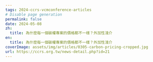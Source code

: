 ```yaml
---
tags: 2024-ccrs-vcmconference-articles
# Disable page generation
permalink: false
date: 2024-05-08
zh:
  title: 為什麼每一個碳權專案的價格都不一樣？外加性淺介
en:
  title: 為什麼每一個碳權專案的價格都不一樣？外加性淺介
coverImage: assets/img/articles/0305-carbon-pricing-cropped.jpg
url: https://ccrs.org.tw/news-detail.php?id=21
---
```

